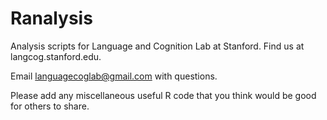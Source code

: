 Ranalysis
=========

Analysis scripts for Language and Cognition Lab at Stanford. Find us at langcog.stanford.edu. 

Email languagecoglab@gmail.com with questions. 

Please add any miscellaneous useful R code that you think would be good for others to share. 


